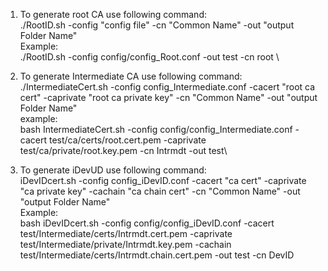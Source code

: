 1. To generate root CA use following command:\
./RootID.sh -config "config file" -cn "Common Name" -out "output Folder Name" \
Example: \
./RootID.sh -config config/config_Root.conf -out test -cn root \

2. To generate Intermediate CA use following command:\
./IntermediateCert.sh -config config_Intermediate.conf -cacert "root ca cert" -caprivate "root ca private key" -cn "Common Name" -out "output Folder Name" \
example: \
bash IntermediateCert.sh -config config/config_Intermediate.conf -cacert test/ca/certs/root.cert.pem -caprivate test/ca/private/root.key.pem -cn Intrmdt -out test\

3. To generate iDevUD use following command:\
iDevIDcert.sh -config config_iDevID.conf -cacert "ca cert" -caprivate "ca private key" -cachain "ca chain cert" -cn "Common Name" -out "output Folder Name" \
Example: \
bash iDevIDcert.sh -config config/config_iDevID.conf -cacert test/Intermediate/certs/Intrmdt.cert.pem -caprivate test/Intermediate/private/Intrmdt.key.pem -cachain test/Intermediate/certs/Intrmdt.chain.cert.pem -out test -cn DevID


